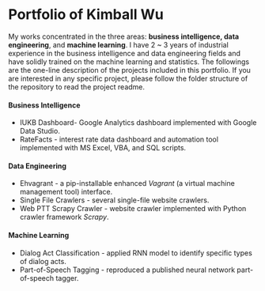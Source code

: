 # Portfolio of Kimball Wu

My works concentrated in the three areas: **business intelligence, data engineering**, and **machine learning**. I have 2 ~ 3 years of industrial experience in the business intelligence and data engineering fields and have solidly trained on the machine learning and statistics. The followings are the one-line description of the projects included in this portfolio. If you are interested in any specific project, please follow the folder structure of the repository to read the project readme.

#### Business Intelligence

- IUKB Dashboard- Google Analytics dashboard implemented with Google Data Studio.
- RateFacts - interest rate data dashboard and automation tool implemented with MS Excel, VBA, and SQL scripts.

#### Data Engineering

- Ehvagrant - a pip-installable enhanced *Vagrant*  (a virtual machine management tool) interface.
- Single File Crawlers - several single-file website crawlers.
- Web PTT Scrapy Crawler - website crawler implemented with Python crawler framework *Scrapy*. 

#### Machine Learning

- Dialog Act Classification - applied RNN model to identify specific types of dialog acts.
- Part-of-Speech Tagging - reproduced a published neural network part-of-speech tagger.
